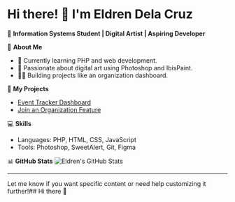 # Hi there! 👋 I'm Eldren Dela Cruz
🚀 **Information Systems Student | Digital Artist | Aspiring Developer**

🎨 **About Me**
- 🌱 Currently learning PHP and web development.
- 🎨 Passionate about digital art using Photoshop and IbisPaint.
- 👨‍💻 Building projects like an organization dashboard.

📂 **My Projects**
- [Event Tracker Dashboard](#)
- [Join an Organization Feature](#)

💻 **Skills**
- Languages: PHP, HTML, CSS, JavaScript
- Tools: Photoshop, SweetAlert, Git, Figma

📊 **GitHub Stats**
![Eldren's GitHub Stats](https://github-readme-stats.vercel.app/api?username=eldrendelacruz&show_icons=true)

---

Let me know if you want specific content or need help customizing it further!## Hi there 👋

<!--
**secre-alt/secre-alt** is a ✨ _special_ ✨ repository because its `README.md` (this file) appears on your GitHub profile.

Here are some ideas to get you started:

- 🔭 I’m currently working on ...
- 🌱 I’m currently learning ...
- 👯 I’m looking to collaborate on ...
- 🤔 I’m looking for help with ...
- 💬 Ask me about ...
- 📫 How to reach me: ...
- 😄 Pronouns: ...
- ⚡ Fun fact: ...
-->
